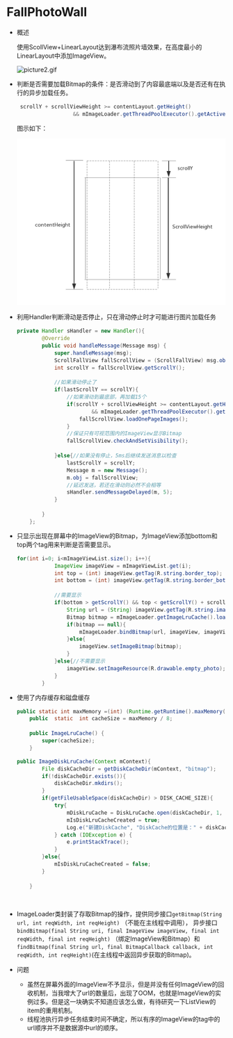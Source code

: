 # FallPhotoWall

- 概述

  使用ScollView+LinearLayout达到瀑布流照片墙效果，在高度最小的LinearLayout中添加ImageView。

  ![picture2.gif](https://github.com/chengkun123/FallPhotoWall/blob/master/ScreenShots/picture2.gif?raw=true)

- 判断是否需要加载Bitmap的条件：是否滑动到了内容最底端以及是否还有在执行的异步加载任务。

  ```java
   scrollY + scrollViewHeight >= contentLayout.getHeight()
                    && mImageLoader.getThreadPoolExecutor().getActiveCount() == 0                 
  ```

  图示如下：

  ![picture1.png](https://github.com/chengkun123/FallPhotoWall/blob/master/ScreenShots/picture1.png?raw=true)

- 利用Handler判断滑动是否停止，只在滑动停止时才可能进行图片加载任务

  ~~~java
  private Handler sHandler = new Handler(){
          @Override
          public void handleMessage(Message msg) {
              super.handleMessage(msg);
              ScrollFallView fallScrollView = (ScrollFallView) msg.obj;
              int scrollY = fallScrollView.getScrollY();

              //如果滑动停止了
              if(lastScrollY == scrollY){
                  //如果滑动到最底部，再加载15个
                  if(scrollY + scrollViewHeight >= contentLayout.getHeight()
                          && mImageLoader.getThreadPoolExecutor().getActiveCount() == 0){
                      fallScrollView.loadOnePageImages();
                  }
                  //保证只有可视范围内的ImageView显示Bitmap
                  fallScrollView.checkAndSetVisibility();

              }else{//如果没有停止，5ms后继续发送消息以检查
                  lastScrollY = scrollY;
                  Message m = new Message();
                  m.obj = fallScrollView;
                  //延迟发送，若还在滑动则必然不会相等
                  sHandler.sendMessageDelayed(m, 5);
              }

          }
      };
  ~~~

- 只显示出现在屏幕中的ImageView的Bitmap，为ImageView添加bottom和top两个tag用来判断是否需要显示。

  ~~~java
  for(int i=0; i<mImageViewList.size(); i++){
              ImageView imageView = mImageViewList.get(i);
              int top = (int) imageView.getTag(R.string.border_top);
              int bottom = (int) imageView.getTag(R.string.border_bottom);

              //需要显示
              if(bottom > getScrollY() && top < getScrollY() + scrollViewHeight){
                  String url = (String) imageView.getTag(R.string.image_url);
                  Bitmap bitmap = mImageLoader.getImageLruCache().loadBitmapFromLruCacheByUrl(url);
                  if(bitmap == null){
                      mImageLoader.bindBitmap(url, imageView, imageView.getWidth(), imageView.getHeight());
                  }else{
                      imageView.setImageBitmap(bitmap);
                  }
              }else{//不需要显示
                  imageView.setImageResource(R.drawable.empty_photo);
              }
          }
  ~~~

- 使用了内存缓存和磁盘缓存

  ~~~java
  public static int maxMemory =(int) (Runtime.getRuntime().maxMemory() / 1024);
      public  static  int cacheSize = maxMemory / 8;

      public ImageLruCache() {
          super(cacheSize);
      }
  ~~~

  ~~~java
  public ImageDiskLruCache(Context mContext){
          File diskCacheDir = getDiskCacheDir(mContext, "bitmap");
          if(!diskCacheDir.exists()){
              diskCacheDir.mkdirs();
          }
          if(getFileUsableSpace(diskCacheDir) > DISK_CACHE_SIZE){
              try{
                  mDiskLruCache = DiskLruCache.open(diskCacheDir, 1, 1, DISK_CACHE_SIZE);
                  mIsDiskLruCacheCreated = true;
                  Log.e("新建DiskCache", "DiskCache的位置是：" + diskCacheDir);
              } catch (IOException e) {
                  e.printStackTrace();
              }
          }else{
              mIsDiskLruCacheCreated = false;
          }

      }
  ~~~

  ​

- ImageLoader类封装了存取Bitmap的操作，提供同步接口`getBitmap(String url, int reqWidth, int reqHeight)` （不能在主线程中调用）， 异步接口`bindBitmap(final String uri, final ImageView imageView, final int reqWidth, final int reqHeight)` （绑定ImageView和Bitmap）和`findBitmap(final String url, final BitmapCallback callback, int reqWidth, int reqHeight)`(在主线程中返回异步获取的Bitmap)。

- 问题

  - 虽然在屏幕外面的ImageView不予显示，但是并没有任何ImageView的回收机制，当我增大了url的数量后，出现了OOM，也就是ImageView的实例过多。但是这一块确实不知道应该怎么做，有待研究一下ListView的item的重用机制。
  - 线程池执行异步任务结束时间不确定，所以有序的ImageView的tag中的url顺序并不是数据源中url的顺序。